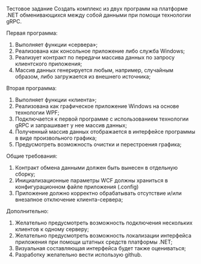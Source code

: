 Тестовое задание
Создать комплекс из двух программ на платформе .NET обменивающихся между собой данными при помощи технологии gRPC.
 
Первая программа:
 
1.	Выполняет функции «сервера»;
2.	Реализована как консольное приложение либо служба Windows;
3.	Реализует контракт по передачи массива данных по запросу клиентского приложения;
4.	Массив данных генерируется любым, например, случайным образом, либо загружается из внешнего источника;
 
Вторая программа:
 
1.	Выполняет функции «клиента»;
2.	Реализована как графическое приложение Windows на основе технологии WPF;
3.	Подключается к первой программе с использованием технологии gRPC и запрашивает у нее массив данных;
4.	Полученный массив данных отображается в интерфейсе программы в виде произвольного графика;
5.	Предусмотреть возможность очистки и перестроения графика;
 
Общие требования:
 
1.	Контракт обмена данными должен быть вынесен в отдельную сборку;
2.	Инициализационные параметры WCF должны храниться в конфигурационном файле приложения (.config)
3.	Приложение должно корректно обрабатывать отсутствие и/или внезапное отключение клиента-сервера;
 
Дополнительно:
 
1.	Желательно предусмотреть возможность подключения нескольких клиентов к одному серверу;
2.	Желательно предусмотреть возможность локализации интерфейса приложения при помощи штатных средств платформы .NET;
3.	Визуальная составляющая интерфейса будет также оцениваться;
4.	Разработку желательно вести использую github.
